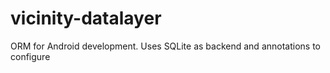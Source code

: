 vicinity-datalayer
==================

ORM for Android development. Uses SQLite as backend and annotations to configure 